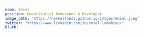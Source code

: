 ```yaml
---
name: Emiel
position: Kwantitatief Onderzoek & Developer
image_path: "https://nonkelfonds.github.io/images/emiel.jpeg"
twitter: "https://www.linkedin.com/in/emiel-lemahieu/"
blurb: 
---
```

